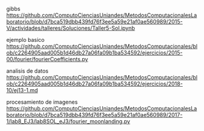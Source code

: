 gibbs
https://github.com/ComputoCienciasUniandes/MetodosComputacionalesLaboratorio/blob/d7bca519dbb439fd76f3ee5a59e21af0ae560989/2015-V/actividades/talleres/Soluciones/Taller5-Sol.ipynb


ejemplo basico
https://github.com/ComputoCienciasUniandes/MetodosComputacionales/blob/c2264905aad005b1d46db27a06fa09b1ba534592/ejercicios/2015-00/fourier/fourierCoefficients.py

analisis de datos
https://github.com/ComputoCienciasUniandes/MetodosComputacionales/blob/c2264905aad005b1d46db27a06fa09b1ba534592/ejercicios/2018-10/ej13-1.md

procesamiento de imagenes
https://github.com/ComputoCienciasUniandes/MetodosComputacionalesLaboratorio/blob/d7bca519dbb439fd76f3ee5a59e21af0ae560989/2017-1/lab8_EJ3/lab8SOL_eJ3/fourier_moonlanding.py

